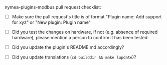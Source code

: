 nymea-plugins-modbus pull request checklist:

- [ ] Make sure the pull request's title is of format "Plugin name: Add support for xyz" or "New plugin: Plugin name"

- [ ] Did you test the changes on hardware, if not (e.g. absence of required hardware), please mention a person to confirm it has been tested.

- [ ] Did you update the plugin's README.md accordingly?

- [ ] Did you update translations (`cd builddir && make lupdate`)?
